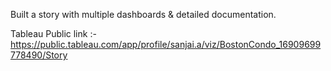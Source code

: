 Built a story with multiple dashboards & detailed documentation.

Tableau Public link :- https://public.tableau.com/app/profile/sanjai.a/viz/BostonCondo_16909699778490/Story
